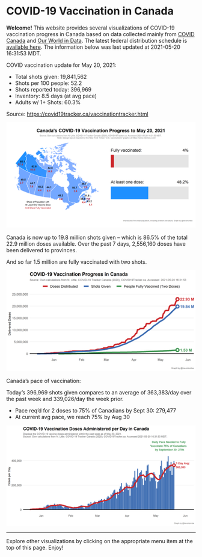 COVID-19 Vaccination in Canada
==============================

**Welcome!** This website provides several visualizations of COVID-19
vaccination progress in Canada based on data collected mainly from
[COVID Canada](https://covid19tracker.ca/vaccinationtracker.html) and
[Our World in Data](https://ourworldindata.org/covid-vaccinations). The
latest federal distribution schedule is [available
here](https://www.canada.ca/en/public-health/services/diseases/2019-novel-coronavirus-infection/prevention-risks/covid-19-vaccine-treatment/vaccine-rollout.html).
The information below was last updated at 2021-05-20 16:31:53 MDT.

COVID vaccination update for May 20, 2021:

-   Total shots given: 19,841,562
-   Shots per 100 people: 52.2
-   Shots reported today: 396,969
-   Inventory: 8.5 days (at avg pace)
-   Adults w/ 1+ Shots: 60.3%

Source:
<a href="https://covid19tracker.ca/vaccinationtracker.html" class="uri">https://covid19tracker.ca/vaccinationtracker.html</a>

![](Plots/plot_main.png)

Canada is now up to 19.8 million shots given – which is 86.5% of the
total 22.9 million doses available. Over the past 7 days, 2,556,160
doses have been delivered to provinces.

And so far 1.5 million are fully vaccinated with two shots.

![](Plots/plot_total.png)

Canada’s pace of vaccination:

Today’s 396,969 shots given compares to an average of 363,383/day over
the past week and 339,026/day the week prior.

-   Pace req’d for 2 doses to 75% of Canadians by Sept 30: 279,477
-   At current avg pace, we reach 75% by Aug 30

![](Plots/pace_national.png)

------------------------------------------------------------------------

Explore other visualizations by clicking on the appropriate menu item at
the top of this page. Enjoy!
